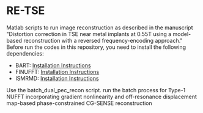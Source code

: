 # RE-TSE
Matlab scripts to run image reconstruction as described in the manuscript "Distortion correction in TSE near metal implants at 0.55T using a model-based reconstruction with a reversed frequency-encoding approach."
Before run the codes in this repository, you need to install the following dependencies:

- BART: [Installation Instructions](https://mrirecon.github.io/bart/webinars.html)
- FINUFFT: [Installation Instructions](https://finufft.readthedocs.io/en/latest/matlab.html)
- ISMRMD: [Installation Instructions](https://ismrmrd.github.io/apidocs/1.5.0/)

Use the batch_dual_pec_recon script. run the batch process for Type-1 NUFFT incorporating gradient nonlinearity and off-resonance displacement map-based phase-constrained CG-SENSE reconstruction
